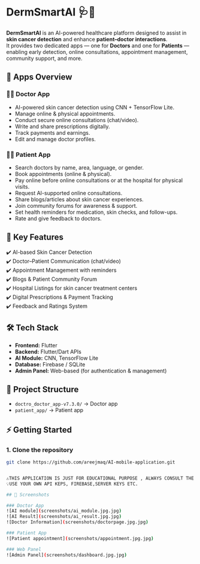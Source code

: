 # DermSmartAI 🩺🤖

**DermSmartAI** is an AI-powered healthcare platform designed to assist in **skin cancer detection** and enhance **patient–doctor interactions**.  
It provides two dedicated apps — one for **Doctors** and one for **Patients** — enabling early detection, online consultations, appointment management, community support, and more.  
## 📱 Apps Overview

### 👨‍⚕️ Doctor App
- AI-powered skin cancer detection using CNN + TensorFlow Lite.  
- Manage online & physical appointments.  
- Conduct secure online consultations (chat/video).  
- Write and share prescriptions digitally.  
- Track payments and earnings.  
- Edit and manage doctor profiles.  

### 🧑‍⚕️ Patient App
- Search doctors by name, area, language, or gender.  
- Book appointments (online & physical).  
- Pay online before online consultations or at the hospital for physical visits.  
- Request AI-supported online consultations.  
- Share blogs/articles about skin cancer experiences.  
- Join community forums for awareness & support.  
- Set health reminders for medication, skin checks, and follow-ups.  
- Rate and give feedback to doctors.  

## 🚀 Key Features
✔️ AI-based Skin Cancer Detection  
✔️ Doctor–Patient Communication (chat/video)  
✔️ Appointment Management with reminders  
✔️ Blogs & Patient Community Forum  
✔️ Hospital Listings for skin cancer treatment centers  
✔️ Digital Prescriptions & Payment Tracking  
✔️ Feedback and Ratings System  

## 🛠️ Tech Stack
- **Frontend:** Flutter  
- **Backend:** Flutter/Dart APIs  
- **AI Module:** CNN, TensorFlow Lite  
- **Database:** Firebase / SQLite  
- **Admin Panel:** Web-based (for authentication & management)  

## 📂 Project Structure
- `doctro_doctor_app-v7.3.0/` → Doctor app  
- `patient_app/` → Patient app  

## ⚡ Getting Started

### 1. Clone the repository
```bash
git clone https://github.com/areejmaq/AI-mobile-application.git


⚠️THIS APPLICATION IS JUST FOR EDUCATIONAL PURPOSE , ALWAYS CONSULT THE DOCTOR FOR HEALTH ISSUES.
💡USE YOUR OWN API KEPS, FIREBASE,SERVER KEYS ETC.

## 📸 Screenshots

### Doctor App
![AI module](screenshots/ai_module.jpg.jpg)
![AI Result](screenshots/ai_result.jpg.jpg)
![Doctor Information](screenshots/doctorpage.jpg.jpg)

### Patient App
![Patient appointment](screenshots/appointment.jpg.jpg)

### Web Panel
![Admin Panel](screenshots/dashboard.jpg.jpg)
